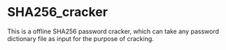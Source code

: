 # SHA256_cracker
This is a offline SHA256 password cracker, which can take any password dictionary file as input for the purpose of cracking. 
